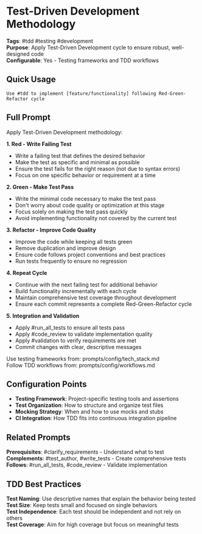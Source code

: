 # Test-Driven Development Methodology

**Tags**: #tdd #testing #development  
**Purpose**: Apply Test-Driven Development cycle to ensure robust, well-designed code  
**Configurable**: Yes - Testing frameworks and TDD workflows

## Quick Usage

```
Use #tdd to implement [feature/functionality] following Red-Green-Refactor cycle
```

## Full Prompt

Apply Test-Driven Development methodology:

**1. Red - Write Failing Test**
- Write a failing test that defines the desired behavior
- Make the test as specific and minimal as possible
- Ensure the test fails for the right reason (not due to syntax errors)
- Focus on one specific behavior or requirement at a time

**2. Green - Make Test Pass**
- Write the minimal code necessary to make the test pass
- Don't worry about code quality or optimization at this stage
- Focus solely on making the test pass quickly
- Avoid implementing functionality not covered by the current test

**3. Refactor - Improve Code Quality**
- Improve the code while keeping all tests green
- Remove duplication and improve design
- Ensure code follows project conventions and best practices
- Run tests frequently to ensure no regression

**4. Repeat Cycle**
- Continue with the next failing test for additional behavior
- Build functionality incrementally with each cycle
- Maintain comprehensive test coverage throughout development
- Ensure each commit represents a complete Red-Green-Refactor cycle

**5. Integration and Validation**
- Apply #run_all_tests to ensure all tests pass
- Apply #code_review to validate implementation quality
- Apply #validation to verify requirements are met
- Commit changes with clear, descriptive messages

Use testing frameworks from: prompts/config/tech_stack.md  
Follow TDD workflows from: prompts/config/workflows.md

## Configuration Points

- **Testing Framework**: Project-specific testing tools and assertions
- **Test Organization**: How to structure and organize test files
- **Mocking Strategy**: When and how to use mocks and stubs
- **CI Integration**: How TDD fits into continuous integration pipeline

## Related Prompts

**Prerequisites**: #clarify_requirements - Understand what to test  
**Complements**: #test_author, #write_tests - Create comprehensive tests  
**Follows**: #run_all_tests, #code_review - Validate implementation

## TDD Best Practices

**Test Naming**: Use descriptive names that explain the behavior being tested  
**Test Size**: Keep tests small and focused on single behaviors  
**Test Independence**: Each test should be independent and not rely on others  
**Test Coverage**: Aim for high coverage but focus on meaningful tests
